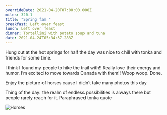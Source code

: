 ```yaml
---
overrideDate: 2021-04-20T07:00:00.000Z
miles: 320.1
title: "Spring fam "
breakfast: Left over feast
lunch: Left over feast
dinner: Tortellini with potato soup and tuna
date: 2021-04-24T05:34:37.283Z
---
```

Hung out at the hot springs for half the day was nice to chill with tonka and friends for some time.

I think I found my people to hike the trail with!! Really love their energy and humor. I’m excited to move towards Canada with them!! Woop woop. Done.

Enjoy the picture of horses cause I didn’t take many photos this day

Thing of the day: the realm of endless possibilities is always there but people rarely reach for it. Paraphrased tonka quote 

![Horses](5ec0dd63-5654-4e7c-a1f8-e1b96a8abeb0.jpeg "Horses")